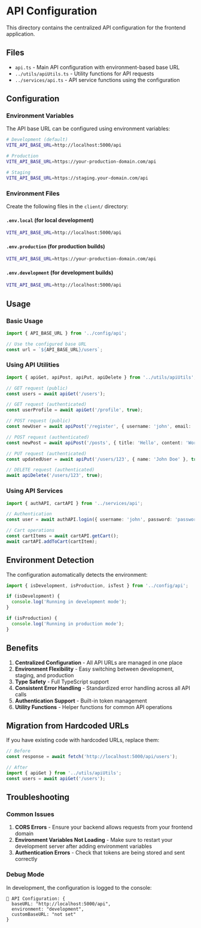 # API Configuration

This directory contains the centralized API configuration for the frontend application.

## Files

- `api.ts` - Main API configuration with environment-based base URL
- `../utils/apiUtils.ts` - Utility functions for API requests
- `../services/api.ts` - API service functions using the configuration

## Configuration

### Environment Variables

The API base URL can be configured using environment variables:

```bash
# Development (default)
VITE_API_BASE_URL=http://localhost:5000/api

# Production
VITE_API_BASE_URL=https://your-production-domain.com/api

# Staging
VITE_API_BASE_URL=https://staging.your-domain.com/api
```

### Environment Files

Create the following files in the `client/` directory:

#### `.env.local` (for local development)
```bash
VITE_API_BASE_URL=http://localhost:5000/api
```

#### `.env.production` (for production builds)
```bash
VITE_API_BASE_URL=https://your-production-domain.com/api
```

#### `.env.development` (for development builds)
```bash
VITE_API_BASE_URL=http://localhost:5000/api
```

## Usage

### Basic Usage

```typescript
import { API_BASE_URL } from '../config/api';

// Use the configured base URL
const url = `${API_BASE_URL}/users`;
```

### Using API Utilities

```typescript
import { apiGet, apiPost, apiPut, apiDelete } from '../utils/apiUtils';

// GET request (public)
const users = await apiGet('/users');

// GET request (authenticated)
const userProfile = await apiGet('/profile', true);

// POST request (public)
const newUser = await apiPost('/register', { username: 'john', email: 'john@example.com' });

// POST request (authenticated)
const newPost = await apiPost('/posts', { title: 'Hello', content: 'World' }, true);

// PUT request (authenticated)
const updatedUser = await apiPut('/users/123', { name: 'John Doe' }, true);

// DELETE request (authenticated)
await apiDelete('/users/123', true);
```

### Using API Services

```typescript
import { authAPI, cartAPI } from '../services/api';

// Authentication
const user = await authAPI.login({ username: 'john', password: 'password' });

// Cart operations
const cartItems = await cartAPI.getCart();
await cartAPI.addToCart(cartItem);
```

## Environment Detection

The configuration automatically detects the environment:

```typescript
import { isDevelopment, isProduction, isTest } from '../config/api';

if (isDevelopment) {
  console.log('Running in development mode');
}

if (isProduction) {
  console.log('Running in production mode');
}
```

## Benefits

1. **Centralized Configuration** - All API URLs are managed in one place
2. **Environment Flexibility** - Easy switching between development, staging, and production
3. **Type Safety** - Full TypeScript support
4. **Consistent Error Handling** - Standardized error handling across all API calls
5. **Authentication Support** - Built-in token management
6. **Utility Functions** - Helper functions for common API operations

## Migration from Hardcoded URLs

If you have existing code with hardcoded URLs, replace them:

```typescript
// Before
const response = await fetch('http://localhost:5000/api/users');

// After
import { apiGet } from '../utils/apiUtils';
const users = await apiGet('/users');
```

## Troubleshooting

### Common Issues

1. **CORS Errors** - Ensure your backend allows requests from your frontend domain
2. **Environment Variables Not Loading** - Make sure to restart your development server after adding environment variables
3. **Authentication Errors** - Check that tokens are being stored and sent correctly

### Debug Mode

In development, the configuration is logged to the console:

```
🔧 API Configuration: {
  baseURL: "http://localhost:5000/api",
  environment: "development",
  customBaseURL: "not set"
}
``` 